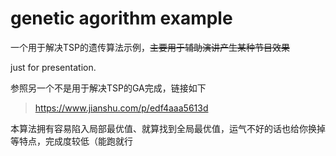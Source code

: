 # genetic agorithm example
 一个用于解决TSP的遗传算法示例，~~主要用于辅助演讲产生某种节目效果~~

 just for presentation.

参照另一个不是用于解决TSP的GA完成，链接如下

>https://www.jianshu.com/p/edf4aaa5613d

本算法拥有容易陷入局部最优值、就算找到全局最优值，运气不好的话也给你换掉等特点，完成度较低（能跑就行